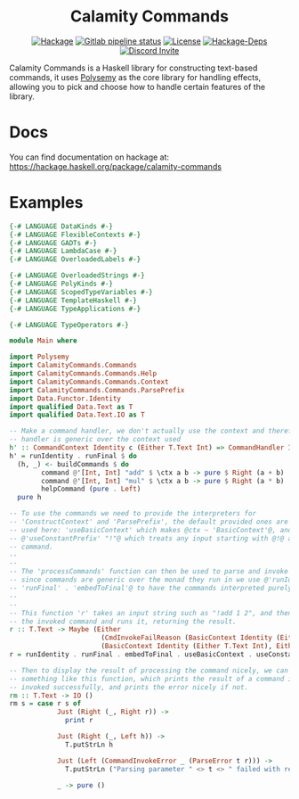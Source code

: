 <h1 align="center">Calamity Commands</h1>

<p align="center">
  <a href="https://hackage.haskell.org/package/calamity-commands"><img src="https://img.shields.io/hackage/v/calamity-commands" alt="Hackage"></a>
  <a href="https://gitlab.com/simmsb/calamity/pipelines"><img src="https://img.shields.io/gitlab/pipeline/simmsb/calamity" alt="Gitlab pipeline status"></a>
  <a href="https://github.com/simmsb/calamity/blob/master/LICENSE"><img src="https://img.shields.io/github/license/simmsb/calamity" alt="License"></a>
  <a href="https://hackage.haskell.org/package/calamity"><img src="https://img.shields.io/hackage-deps/v/calamity" alt="Hackage-Deps"></a>
  <a href="https://discord.gg/NGCThCY"><img src="https://discord.com/api/guilds/754446998077178088/widget.png?style=shield" alt="Discord Invite"></a>
</p>

Calamity Commands is a Haskell library for constructing text-based commands, it
uses [Polysemy](https://hackage.haskell.org/package/polysemy) as the core
library for handling effects, allowing you to pick and choose how to handle
certain features of the library.

# Docs

You can find documentation on hackage at: https://hackage.haskell.org/package/calamity-commands

# Examples

``` haskell
{-# LANGUAGE DataKinds #-}
{-# LANGUAGE FlexibleContexts #-}
{-# LANGUAGE GADTs #-}
{-# LANGUAGE LambdaCase #-}
{-# LANGUAGE OverloadedLabels #-}

{-# LANGUAGE OverloadedStrings #-}
{-# LANGUAGE PolyKinds #-}
{-# LANGUAGE ScopedTypeVariables #-}
{-# LANGUAGE TemplateHaskell #-}
{-# LANGUAGE TypeApplications #-}

{-# LANGUAGE TypeOperators #-}

module Main where

import Polysemy
import CalamityCommands.Commands
import CalamityCommands.Commands.Help
import CalamityCommands.Commands.Context
import CalamityCommands.Commands.ParsePrefix
import Data.Functor.Identity
import qualified Data.Text as T
import qualified Data.Text.IO as T

-- Make a command handler, we don't actually use the context and therefore this
-- handler is generic over the context used
h' :: CommandContext Identity c (Either T.Text Int) => CommandHandler Identity c (Either T.Text Int)
h' = runIdentity . runFinal $ do
  (h, _) <- buildCommands $ do
        command @'[Int, Int] "add" $ \ctx a b -> pure $ Right (a + b)
        command @'[Int, Int] "mul" $ \ctx a b -> pure $ Right (a * b)
        helpCommand (pure . Left)
  pure h

-- To use the commands we need to provide the interpreters for
-- 'ConstructContext' and 'ParsePrefix', the default provided ones are being
-- used here: 'useBasicContext' which makes @ctx ~ 'BasicContext'@, and
-- @'useConstantPrefix' "!"@ which treats any input starting with @!@ as a
-- command.
--
--
-- The 'processCommands' function can then be used to parse and invoke commands,
-- since commands are generic over the monad they run in we use @'runIdentity' .
-- 'runFinal' . 'embedToFinal'@ to have the commands interpreted purely.
--
--
-- This function 'r' takes an input string such as "!add 1 2", and then looks up
-- the invoked command and runs it, returning the result.
r :: T.Text -> Maybe (Either
                       (CmdInvokeFailReason (BasicContext Identity (Either T.Text Int)))
                       (BasicContext Identity (Either T.Text Int), Either T.Text Int))
r = runIdentity . runFinal . embedToFinal . useBasicContext . useConstantPrefix "!" . processCommands h'

-- Then to display the result of processing the command nicely, we can use a
-- something like this function, which prints the result of a command if one was
-- invoked successfully, and prints the error nicely if not.
rm :: T.Text -> IO ()
rm s = case r s of
            Just (Right (_, Right r)) ->
              print r

            Just (Right (_, Left h)) ->
              T.putStrLn h

            Just (Left (CommandInvokeError _ (ParseError t r))) ->
              T.putStrLn ("Parsing parameter " <> t <> " failed with reason: " <> r)

            _ -> pure ()
```

